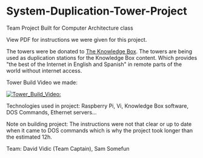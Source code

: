 # System-Duplication-Tower-Project
Team Project Built for Computer Architecture class

View PDF for instructions we were given for this project.


The towers were be donated to [The Knowledge Box](theknowledgebox.info). The towers are being used as duplication stations for the
Knowledge Box content. Which provides "the best of the Internet in English and Spanish" in remote parts of the world without internet access. 

Tower Build Video we made:

[![Tower_Build_Video:](https://img.youtube.com/vi/TSE_Lp63H7c/0.jpg)](https://www.youtube.com/watch?v=TSE_Lp63H7c)

Technologies used in project: Raspberry Pi, Vi, Knowledge Box software, DOS Commands, Ethernet servers...

Note on building project: 
  The instructions were not that clear or up to date when it came to DOS commands which is why the project took longer than the estimated 12h. 
  
Team: David Vidic (Team Captain), Sam Somefun

